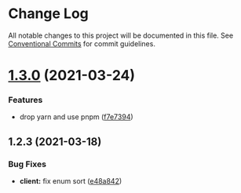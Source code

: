 # Change Log

All notable changes to this project will be documented in this file.
See [Conventional Commits](https://conventionalcommits.org) for commit guidelines.

# [1.3.0](https://github.com/querycap/webappkit/compare/@querycap-dev/ts-gen-client-from-openapi@1.2.3...@querycap-dev/ts-gen-client-from-openapi@1.3.0) (2021-03-24)


### Features

* drop yarn and use pnpm ([f7e7394](https://github.com/querycap/webappkit/commit/f7e7394e1531ffb96ecb3e393e8131451f3e1d9f))





## 1.2.3 (2021-03-18)

### Bug Fixes

- **client:** fix enum sort ([e48a842](https://github.com/querycap/webappkit/commit/e48a8422eb1be310fd68c8f0dfa2821501236edc))
